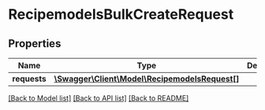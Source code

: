 # RecipemodelsBulkCreateRequest

## Properties
Name | Type | Description | Notes
------------ | ------------- | ------------- | -------------
**requests** | [**\Swagger\Client\Model\RecipemodelsRequest[]**](RecipemodelsRequest.md) |  | [optional] 

[[Back to Model list]](../README.md#documentation-for-models) [[Back to API list]](../README.md#documentation-for-api-endpoints) [[Back to README]](../README.md)


